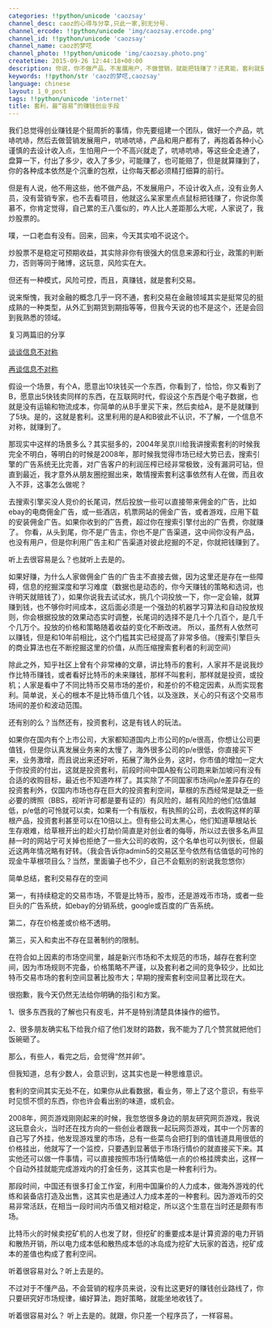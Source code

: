 ```yaml
---
categories: !!python/unicode 'caozsay'
channel_desc: caoz的心得与分享,只此一家,别无分号.
channel_ercode: !!python/unicode 'img/caozsay.ercode.png'
channel_id: !!python/unicode 'caozsay'
channel_name: caoz的梦呓
channel_photo: !!python/unicode 'img/caozsay.photo.png'
createtime: 2015-09-26 12:44:18+00:00
description: 你说，你不做产品，不发展用户，不做营销，就能把钱赚了？还真能，套利就是这样赚钱的，听上去很容易是吧，嗯，听上去很容易。
keywords: !!python/str 'caoz的梦呓,caozsay'
language: chinese
layout: 1_0_post
tags: !!python/unicode 'internet'
title: 套利，最“容易”的赚钱创业手段
---
```

<div class="rich_media_content" id="js_content">
<p>
         我们总觉得创业赚钱是个挺周折的事情，你先要组建一个团队，做好一个产品，吭哧吭哧，然后去做营销发展用户，吭哧吭哧，产品和用户都有了，再抱着各种小心谨慎的去设计收入点，生怕用户一个不高兴就走了，吭哧吭哧，等这些全走通了，盘算一下，付出了多少，收入了多少，可能赚了，也可能赔了，但是就算赚到了，你的各种成本依然是个沉重的包袱，让你每天都必须精打细算的前行。
        </p>
<p>
</p>
<p>
         但是有人说，他不用这些，他不做产品，不发展用户，不设计收入点，没有业务人员，没有营销专家，也不去看项目，他就这么呆家里点点鼠标把钱赚了，你说你羡慕不，你肯定觉得，自己累的王八蛋似的，咋人比人差距那么大呢，人家说了，我炒股票的。
        </p>
<p>
</p>
<p>
         噗，一口老血有没有。回来，回来，今天其实咱不说这个。
        </p>
<p>
</p>
<p>
         炒股票不是稳定可预期收益，其实除非你有很强大的信息来源和行业，政策的判断力，否则等同于赌博，这玩意，风险实在大。
        </p>
<p>
</p>
<p>
         但还有一种模式，风险可控，而且，真赚钱，就是套利交易。
        </p>
<p>
</p>
<p>
         说来惭愧，我对金融的概念几乎一窍不通，套利交易在金融领域其实是挺常见的挺成熟的一种类型，从外汇到期货到期指等等，但我今天说的也不是这个，还是会回到我熟悉的领域。
        </p>
<p>
</p>
<p>
         复习两篇旧的分享
        </p>
<p>
<a data_ue_src="http://mp.weixin.qq.com/s?__biz=MzI0MjA1Mjg2Ng==&amp;mid=209121773&amp;idx=1&amp;sn=b7e31f0e2caf0cc728fe3b913c4e4d28&amp;scene=21#wechat_redirect" href="http://mp.weixin.qq.com/s?__biz=MzI0MjA1Mjg2Ng==&amp;mid=209121773&amp;idx=1&amp;sn=b7e31f0e2caf0cc728fe3b913c4e4d28&amp;scene=21#wechat_redirect" target="_blank">
          谈谈信息不对称
         </a>
</p>
<p>
<a data_ue_src="http://mp.weixin.qq.com/s?__biz=MzI0MjA1Mjg2Ng==&amp;mid=209207805&amp;idx=1&amp;sn=87c41505c0ac82398fbf20c046b28c62&amp;scene=21#wechat_redirect" href="http://mp.weixin.qq.com/s?__biz=MzI0MjA1Mjg2Ng==&amp;mid=209207805&amp;idx=1&amp;sn=87c41505c0ac82398fbf20c046b28c62&amp;scene=21#wechat_redirect" target="_blank">
          再谈信息不对称
         </a>
</p>
<p>
</p>
<p>
         假设一个场景，有个A，愿意出10块钱买一个东西，你看到了，恰恰，你又看到了B，愿意出5快钱卖同样的东西，在互联网时代，假设这个东西是个电子数据，也就是没有运输和物流成本，你简单的从B手里买下来，然后卖给A，是不是就赚到了5块。是的，这就是套利。这里利用的是A和B彼此不认识，不了解，一个信息不对称，就赚到了。
        </p>
<p>
</p>
<p>
         那现实中这样的场景多么？其实挺多的，2004年吴京川给我讲搜索套利的时候我完全不明白，等明白的时候是2008年，那时候我觉得市场已经大势已去，搜索引擎的广告系统无比完善，对广告客户的利润压榨已经非常极致，没有漏洞可钻，但直到最近，我才意外从朋友圈挖掘出来，敢情搜索套利这事依然有人在做，而且收入不菲，这事怎么做呢？
        </p>
<p>
         去搜索引擎买没人竞价的长尾词，然后投放一些可以直接带来佣金的广告，比如ebay的电商佣金广告，或一些酒店，机票网站的佣金广告，或者游戏，应用下载的安装佣金广告。如果你收到的广告费，超过你在搜索引擎付出的广告费，你就赚了。 你看，从头到尾，你不是广告主，你也不是广告渠道，这中间你没有产品，也没有用户，但是你利用广告主和广告渠道对彼此挖掘的不足，你就把钱赚到了。
        </p>
<p>
</p>
<p>
         听上去很容易是么？也就听上去是的。
        </p>
<p>
         如果好赚，为什么人家做佣金广告的广告主不直接去做，因为这里还是存在一些障碍，信息的挖掘深度和学习难度（数据也是动态的，你今天赚钱的策略和选词，也许明天就赔钱了），如果你说我去试试水，挑几个词投放一下，你一定会输，就算赚到钱，也不够你时间成本，这后面必须是一个强劲的机器学习算法和自动投放规则，你会根据投放的效果动态实时调整，长尾词的选择不是几十个几百个，是几千个几万个。投放的价格和策略随着收益的变化不断改进。 所以，虽然有人依然可以赚钱，但是和10年前相比，这个门槛其实已经提高了非常多倍。（搜索引擎巨头的商业算法也在不断挖掘这里的价值，从而压缩搜索套利者的利润空间）
        </p>
<p>
</p>
<p>
         除此之外，知乎社区上曾有个非常棒的文章，讲比特币的套利，人家并不是说我炒作比特币赚钱，或者看好比特币的未来赚钱，那样不叫套利，那样就是投资，或投机；人家是看中了不同比特币交易市场的差价，和差价的不稳定因素，从而实现套利。简单说，关心的根本不是比特币值几个钱，以及涨跌，关心的只有这个交易市场间的差价和波动范围。
        </p>
<p>
</p>
<p>
         还有别的么？当然还有，投资套利，这是有钱人的玩法。
        </p>
<p>
         如果你在国内有个上市公司，大家都知道国内上市公司的p/e很高，你想让公司更值钱，但是你认真发展业务来的太慢了，海外很多公司的p/e很低，你直接买下来，业务激增，而且说出来还好听，拓展了海外业务，这时，你市值的增加一定大于你投资的付出，这就是投资套利，前段时间中国A股有公司跑来新加坡问有没有合适的收购目标，最近也不知道咋样了。其实除了不同国家市场间p/e差异存在的投资套利外，仅国内市场也存在巨大的投资套利空间，草根的东西经常是缺乏一些必要的牌照（BBS，视听许可都是要有证的）有风险的，越有风险的他们估值越低，p/e低的可怜就可以卖，如果有一个有版权，有执照的公司，去收购这样的草根产品，投资套利甚至可以在10倍以上。但有些公司太黑心，他们知道草根站长生存艰难，给草根开出的趁火打劫价简直是对创业者的侮辱，所以过去很多名声显赫一时的网站宁可关掉也拒绝了一些大公司的收购，这个名单也可以列很长，但最近这两年情况略有好转。（我会告诉你admin5的交易区至今依然有估值低的可怜的现金牛草根项目么？当然，里面骗子也不少，自己不会甄别的别说我忽悠你）
        </p>
<p>
</p>
<p>
         简单总结，套利交易存在的空间
        </p>
<p>
</p>
<p>
         第一，有持续稳定的交易市场，不管是比特币，股市，还是游戏币市场，或者一些巨头的广告系统，如ebay的分销系统，google或百度的广告系统。
        </p>
<p>
         第二，存在价格差或价格不透明。
        </p>
<p>
         第三，买入和卖出不存在显著制约的限制。
        </p>
<p>
         在符合如上因素的市场空间里，越是新兴市场和不太规范的市场，越存在套利空间，因为市场规则不完备，价格策略不严谨，以及套利者之间的竞争较少，比如比特币交易市场的套利空间显著比股市大；早期的搜索套利空间显著比现在大。
        </p>
<p>
</p>
<p>
         很抱歉，我今天仍然无法给你明确的指引和方案。
        </p>
<p>
         1、很多东西我的了解也只有皮毛，并不是特别清楚具体操作的细节。
        </p>
<p>
         2、很多朋友确实私下给我介绍了他们发财的路数，我不能为了几个赞赏就把他们饭碗砸了。
        </p>
<p>
</p>
<p>
         那么，有些人，看完之后，会觉得“然并卵”。
        </p>
<p>
         但我知道，总有少数人，会意识到，这其实也是一种思维意识。
        </p>
<p>
</p>
<p>
         套利的空间其实无处不在，如果你从此看数据，看业务，带上了这个意识，有些平时见惯不惯的东西，你也许会看出别的味道，或机会。
        </p>
<p>
</p>
<p>
         2008年，网页游戏刚刚起来的时候，我忽悠很多身边的朋友研究网页游戏，我说这玩意会火，当时还在找方向的一些创业者跟我一起玩网页游戏，其中一个厉害的自己写了外挂，他发现游戏里的市场，总有一些菜鸟会把打到的值钱道具用很低的价格挂出，他就写了一个监控，只要遇到显著低于市场行情价的就直接买下来。其实他还可以做一件事情，可以直接按照市场行情略低一点的价格挂牌卖出，这样一个自动外挂就能完成游戏内的打金任务，这其实也是一种套利行为。
        </p>
<p>
</p>
<p>
         那段时间，中国还有很多打金工作室，利用中国廉价的人力成本，做海外游戏的代练和装备店打造及出售，这其实也是通过人力成本差的一种套利。因为游戏币的交易非常活跃，在相当一段时间内币值又相对稳定，所以这个生意在当时还是颇有市场。
        </p>
<p>
</p>
<p>
         比特币火的时候卖挖矿机的人也发了财，但挖矿的重要成本是计算资源的电力开销和散热开销，所以电力成本低和散热成本低的冰岛成为挖矿大玩家的首选，挖矿成本的差值也构成了套利空间。
        </p>
<p>
</p>
<p>
         听着很容易对么？听上去是的。
        </p>
<p>
</p>
<p>
         不过对于不懂产品，不会营销的程序员来说，没有比这更好的赚钱创业路线了，你只要研究好市场规律，编好算法，跑好策略，就能坐地收钱了。
        </p>
<p>
</p>
<p>
         听着很容易对么？ 听上去是的。就跟，你只差一个程序员了，一样容易。
        </p>
<p>
</p>
<p>
</p>
</div>